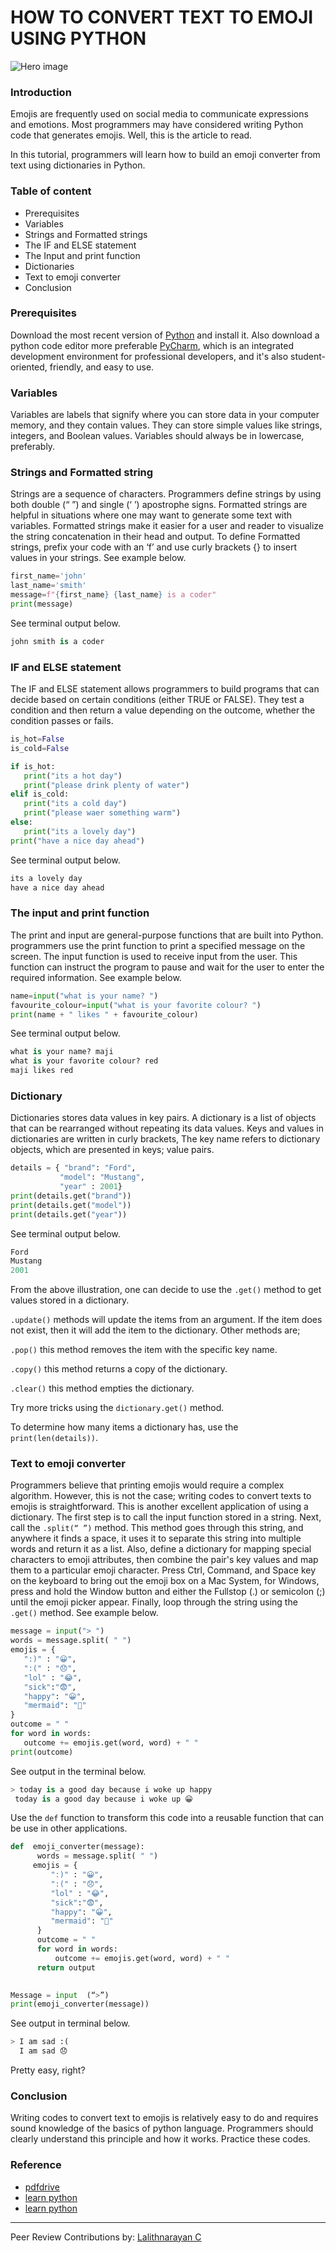 # HOW TO CONVERT TEXT TO EMOJI USING PYTHON

![Hero image](/engineering-education/how-to-convert-text-to-emoji-using-python/hero.jpg)

### Introduction
Emojis are frequently used on social media to communicate expressions and emotions. Most programmers may have considered writing Python code that generates emojis. Well, this is the article to read.

In this tutorial, programmers will learn how to build an emoji converter from text using dictionaries in Python.

### Table of content
- Prerequisites
- Variables
- Strings and Formatted strings
- The IF and ELSE statement
- The Input and print function
- Dictionaries
- Text to emoji converter
- Conclusion

### Prerequisites
Download the most recent version of [Python](https://www.python.org/ftp/python/3.9.2/python-3.9.2-macosx10.9.pkg) and install it. 
Also download a python code editor more preferable [PyCharm](https://www.jetbrains.com/pycharm/download/download-thanks.html?platform=mac), which is an integrated development environment for professional developers, and it's also student-oriented, friendly, and easy to use.

### Variables
Variables are labels that signify where you can store data in your computer memory, and they contain values. They can store simple values like strings, integers, and Boolean values. Variables should always be in lowercase, preferably.

### Strings and Formatted string
Strings are a sequence of characters. Programmers define strings by using both double (“ ”) and single (‘ ’) apostrophe signs. Formatted strings are helpful in situations where one may want to generate some text with variables. Formatted strings make it easier for a user and reader to visualize the string concatenation in their head and output. To define Formatted strings, prefix your code with an ‘f’ and use curly brackets {} to insert values in your strings.
See example below.

```Python
first_name='john'
last_name='smith'
message=f"{first_name} {last_name} is a coder"
print(message)
```

See terminal output below.

```Python
john smith is a coder
```

### IF and ELSE statement
The IF and ELSE statement allows programmers to build programs that can decide based on certain conditions (either TRUE or FALSE). They test a condition and then return a value depending on the outcome, whether the condition passes or fails.

```Python
is_hot=False
is_cold=False

if is_hot:
   print("its a hot day")
   print("please drink plenty of water")
elif is_cold:
   print("its a cold day")
   print("please waer something warm")
else:
   print("its a lovely day")
print("have a nice day ahead")
```

See terminal output below.

```Python
its a lovely day
have a nice day ahead
```

### The input and print function
The print and input are general-purpose functions that are built into Python. programmers use the print function to print a specified message on the screen. The input function is used to receive input from the user. This function can instruct the program to pause and wait for the user to enter the required information. See example below.

```Python
name=input("what is your name? ")
favourite_colour=input("what is your favorite colour? ")
print(name + " likes " + favourite_colour)
```

See terminal output below.

```Python
what is your name? maji
what is your favorite colour? red
maji likes red
```

### Dictionary
Dictionaries stores data values in key pairs. A dictionary is a list of objects that can be rearranged without repeating its data values. Keys and values in dictionaries are written in curly brackets, The key name refers to dictionary objects, which are presented in keys; value pairs.

```Python
details = { "brand": "Ford",
           "model": "Mustang",
           "year" : 2001}
print(details.get("brand"))
print(details.get("model"))
print(details.get("year"))
```

See terminal output below.

```Python
Ford
Mustang
2001
```

From the above illustration, one can decide to use the `.get()` method to get values stored in a dictionary.

`.update()` methods will update the items from an argument. If the item does not exist, then it will add the item to the dictionary. Other methods are;

`.pop()` this method removes the item with the specific key name.

`.copy()` this method returns a copy of the dictionary.

`.clear()` this method empties the dictionary.

Try more tricks using the  `dictionary.get()` method.

To determine how many items a dictionary has, use the `print(len(details))`.

### Text to emoji converter
Programmers believe that printing emojis would require a complex algorithm. However, this is not the case; writing codes to convert texts to emojis is straightforward. This is another excellent application of using a dictionary.
The first step is to call the input function stored in a string. Next, call the `.split(“ ”)` method. This method goes through this string, and anywhere it finds a space, it uses it to separate this string into multiple words and return it as a list. Also, define a dictionary for mapping special characters to emoji attributes, then combine the pair's key values and map them to a particular emoji character. Press Ctrl, Command, and Space key on the keyboard to bring out the emoji box on a Mac System, for Windows, press and hold the Window button and either the  Fullstop (.) or semicolon (;) until the emoji picker appear.
Finally, loop through the string using the `.get()` method.
See example below.

```Python
message = input("> ")
words = message.split( " ")
emojis = {
   ":)" : "😀",
   ":(" : "😞",
   "lol" : "😂",
   "sick":"😨",
   "happy": "😀",
   "mermaid": "🧜‍"
}
outcome = " "
for word in words:
   outcome += emojis.get(word, word) + " "
print(outcome)
```

See output in the terminal below.
```Python
> today is a good day because i woke up happy
 today is a good day because i woke up 😀 
```

Use the `def` function to transform this code into a reusable function that can be use in other applications.

```Python
def  emoji_converter(message):
 	  words = message.split( " ")
     emojis = {
         ":)" : "😀",
         ":(" : "😞",
         "lol" : "😂",
         "sick":"😨",
         "happy": "😀",
         "mermaid": "🧜‍"
      }
      outcome = " "
      for word in words:
          outcome += emojis.get(word, word) + " "
      return output
      

Message = input  (“>”)
print(emoji_converter(message))
```

See output in terminal below.

```Python
> I am sad :(
  I am sad 😞
```

Pretty easy, right?

### Conclusion
Writing codes to convert text to emojis is relatively easy to do and requires sound knowledge of the basics of python language. Programmers should clearly understand this principle and how it works. Practice these codes.

### Reference
 - [pdfdrive](https://www.pdfdrive.com/python-programming-python-programming-for-beginners-python-programming-for-intermediates-e180663309.html)
- [learn python](https://www.udemy.com/course/learn-python/)
- [learn python](https://www.learnpython.org/)

---
Peer Review Contributions by: [Lalithnarayan C](/engineering-education/authors/lalithnarayan-c/)
